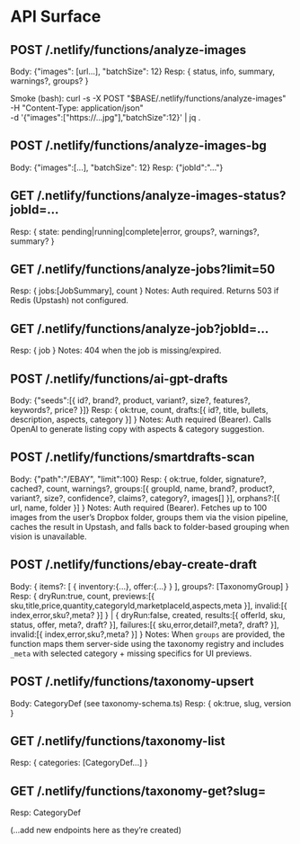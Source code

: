 # API Surface

## POST /.netlify/functions/analyze-images
Body: {"images": [url...], "batchSize": 12}
Resp: { status, info, summary, warnings?, groups? }

Smoke (bash):
curl -s -X POST "$BASE/.netlify/functions/analyze-images" \
 -H "Content-Type: application/json" \
 -d '{"images":["https://...jpg"],"batchSize":12}' | jq .

## POST /.netlify/functions/analyze-images-bg
Body: {"images":[...], "batchSize": 12}
Resp: {"jobId":"..."}

## GET /.netlify/functions/analyze-images-status?jobId=...
Resp: { state: pending|running|complete|error, groups?, warnings?, summary? }

## GET /.netlify/functions/analyze-jobs?limit=50
Resp: { jobs:[JobSummary], count }
Notes: Auth required. Returns 503 if Redis (Upstash) not configured.

## GET /.netlify/functions/analyze-job?jobId=...
Resp: { job }
Notes: 404 when the job is missing/expired.

## POST /.netlify/functions/ai-gpt-drafts
Body: {"seeds":[{ id?, brand?, product, variant?, size?, features?, keywords?, price? }]}
Resp: { ok:true, count, drafts:[{ id?, title, bullets, description, aspects, category }] }
Notes: Auth required (Bearer). Calls OpenAI to generate listing copy with aspects & category suggestion.

## POST /.netlify/functions/smartdrafts-scan
Body: {"path":"/EBAY", "limit":100}
Resp: { ok:true, folder, signature?, cached?, count, warnings?, groups:[{ groupId, name, brand?, product?, variant?, size?, confidence?, claims?, category?, images[] }], orphans?:[{ url, name, folder }] }
Notes: Auth required (Bearer). Fetches up to 100 images from the user’s Dropbox folder, groups them via the vision pipeline, caches the result in Upstash, and falls back to folder-based grouping when vision is unavailable.

## POST /.netlify/functions/ebay-create-draft
Body: {
	items?: [ { inventory:{...}, offer:{...} } ],
	groups?: [TaxonomyGroup]
}
Resp: {
	dryRun:true,
	count,
	previews:[{ sku,title,price,quantity,categoryId,marketplaceId,aspects,meta }],
	invalid:[{ index,error,sku?,meta? }]
} | {
	dryRun:false,
	created,
	results:[{ offerId, sku, status, offer, meta?, draft? }],
	failures:[{ sku,error,detail?,meta?, draft? }],
	invalid:[{ index,error,sku?,meta? }]
}
Notes: When `groups` are provided, the function maps them server-side using the taxonomy registry and includes `_meta` with selected category + missing specifics for UI previews.

## POST /.netlify/functions/taxonomy-upsert
Body: CategoryDef (see taxonomy-schema.ts)
Resp: { ok:true, slug, version }

## GET /.netlify/functions/taxonomy-list
Resp: { categories: [CategoryDef...] }

## GET /.netlify/functions/taxonomy-get?slug=<slug>
Resp: CategoryDef

(…add new endpoints here as they’re created)
